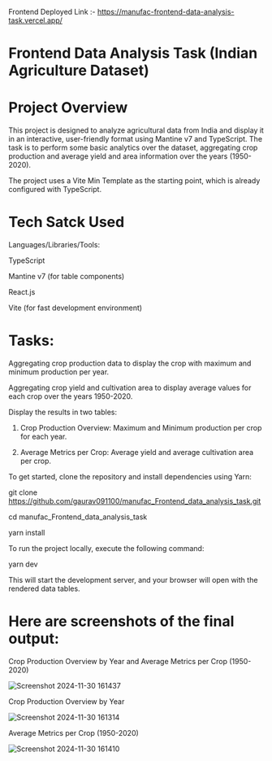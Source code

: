 Frontend Deployed Link :- https://manufac-frontend-data-analysis-task.vercel.app/

# Frontend Data Analysis Task (Indian Agriculture Dataset)


# Project Overview
This project is designed to analyze agricultural data from India and display it in an interactive, user-friendly format using Mantine v7 and TypeScript. The task is to perform some basic analytics over the dataset, aggregating crop production and average yield and area information over the years (1950-2020).

The project uses a Vite Min Template as the starting point, which is already configured with TypeScript.


# Tech Satck Used
Languages/Libraries/Tools:

TypeScript

Mantine v7 (for table components)

React.js

Vite (for fast development environment)


# Tasks:

Aggregating crop production data to display the crop with maximum and minimum production per year.

Aggregating crop yield and cultivation area to display average values for each crop over the years 1950-2020.

Display the results in two tables:

  1. Crop Production Overview: Maximum and Minimum production per crop for each year.

  2. Average Metrics per Crop: Average yield and average cultivation area per crop.





To get started, clone the repository and install dependencies using Yarn:


git clone https://github.com/gaurav091100/manufac_Frontend_data_analysis_task.git

cd manufac_Frontend_data_analysis_task

yarn install


To run the project locally, execute the following command:

yarn dev

This will start the development server, and your browser will open with the rendered data tables.


# Here are screenshots of the final output:

Crop Production Overview by Year  and Average Metrics per Crop (1950-2020)

![Screenshot 2024-11-30 161437](https://github.com/user-attachments/assets/7bf00ebc-dab8-4c2f-88ff-bdb4b82ddac6)


Crop Production Overview by Year

![Screenshot 2024-11-30 161314](https://github.com/user-attachments/assets/f7ffaeb0-251e-43cb-8065-5d7b696f39dd)

Average Metrics per Crop (1950-2020)

![Screenshot 2024-11-30 161410](https://github.com/user-attachments/assets/d88bfe16-f0a2-4604-b7ac-ad5f12311bcf)



